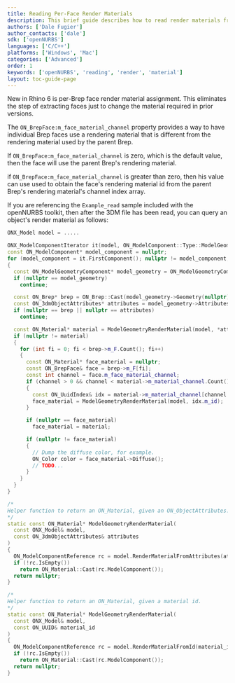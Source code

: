 ```yaml
---
title: Reading Per-Face Render Materials
description: This brief guide describes how to read render materials from Brep faces using the openNURBS toolkit.
authors: ['Dale Fugier']
author_contacts: ['dale']
sdk: ['openNURBS']
languages: ['C/C++']
platforms: ['Windows', 'Mac']
categories: ['Advanced']
order: 1
keywords: ['openNURBS', 'reading', 'render', 'material']
layout: toc-guide-page
---
```



New in Rhino 6 is per-Brep face render material assignment. This eliminates the step of extracting faces just to change the material required in prior versions.

The `ON_BrepFace:m_face_material_channel` property provides a way to have individual Brep faces use a rendering material that is different from the rendering material used by the parent Brep. 

If `ON_BrepFace:m_face_material_channel` is zero, which is the default value, then the face will use the parent Brep's rendering material.

if `ON_BrepFace:m_face_material_channel` is greater than zero, then his value can use used to obtain the face's rendering material id from the parent Brep's rendering material's channel index array. 

If you are referencing the `Example_read` sample included with the openNURBS toolkit, then after the 3DM file has been read, you can query an object's render material as follows:

```cpp
ONX_Model model = .....

ONX_ModelComponentIterator it(model, ON_ModelComponent::Type::ModelGeometry);
const ON_ModelComponent* model_component = nullptr;
for (model_component = it.FirstComponent(); nullptr != model_component; model_component = it.NextComponent())
{
  const ON_ModelGeometryComponent* model_geometry = ON_ModelGeometryComponent::Cast(model_component);
  if (nullptr == model_geometry)
    continue;

  const ON_Brep* brep = ON_Brep::Cast(model_geometry->Geometry(nullptr));
  const ON_3dmObjectAttributes* attributes = model_geometry->Attributes(nullptr);
  if (nullptr == brep || nullptr == attributes)
    continue;

  const ON_Material* material = ModelGeometryRenderMaterial(model, *attributes);
  if (nullptr != material)
  {
    for (int fi = 0; fi < brep->m_F.Count(); fi++)
    {
      const ON_Material* face_material = nullptr;
      const ON_BrepFace& face = brep->m_F[fi];
      const int channel = face.m_face_material_channel;
      if (channel > 0 && channel < material->m_material_channel.Count())
      {
        const ON_UuidIndex& idx = material->m_material_channel[channel - 1];
        face_material = ModelGeometryRenderMaterial(model, idx.m_id);
      }

      if (nullptr == face_material)
        face_material = material;

      if (nullptr != face_material)
      {
        // Dump the diffuse color, for example.
        ON_Color color = face_material->Diffuse();
        // TODO...
      }
    }
  }
}

/*
Helper function to return an ON_Material, given an ON_ObjectAttributes.
*/
static const ON_Material* ModelGeometryRenderMaterial(
  const ONX_Model& model, 
  const ON_3dmObjectAttributes& attributes
)
{
  ON_ModelComponentReference rc = model.RenderMaterialFromAttributes(attributes);
  if (!rc.IsEmpty())
    return ON_Material::Cast(rc.ModelComponent());
  return nullptr;
}

/*
Helper function to return an ON_Material, given a material id.
*/
static const ON_Material* ModelGeometryRenderMaterial(
  const ONX_Model& model, 
  const ON_UUID& material_id
)
{
  ON_ModelComponentReference rc = model.RenderMaterialFromId(material_id);
  if (!rc.IsEmpty())
    return ON_Material::Cast(rc.ModelComponent());
  return nullptr;
}
```
